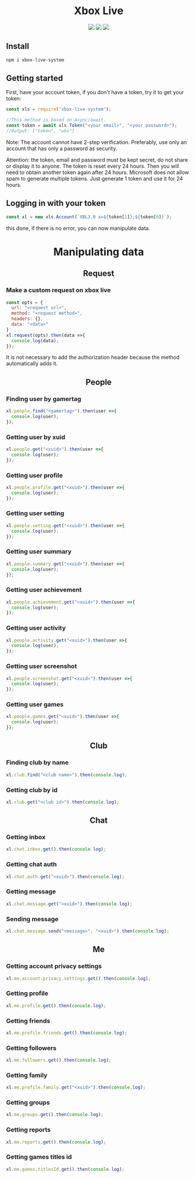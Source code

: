 <h1 align="center">Xbox Live</h1>
<p align="center">
    <img src="https://img.shields.io/npm/dm/xbox-live-system.svg">
    <img src="https://badge.fury.io/js/xbox-live-system.svg">
    <img src="https://snyk.io/test/github/AtomScript/xbox-live-system/badge.svg">
</p>

## Install
```bash
npm i xbox-live-system
```

## Getting started
First, have your account token, if you don't have a token, try it to get your token:
```javascript
const xls = require("xbox-live-system");

//This method is based on Async/await.
const token = await xls.Token("<your email>", "<your password>");
//Output: ["token", "uhs"]
```
Note: The account cannot have 2-step verification. Preferably, use only an account that has only a password as security.

Attention: the token, email and password must be kept secret, do not share or display it to anyone.
The token is reset every 24 hours. Then you will need to obtain another token again after 24 hours.
Microsoft does not allow spam to generate multiple tokens. Just generate 1 token and use it for 24 hours.


## Logging in with your token
```javascript
const xl = new xls.Account(`XBL3.0 x=${token[1]};${token[0]}`);
```
this done, if there is no error, you can now manipulate data.


<h1 align="center">Manipulating data</h1>
<h2 align="center"> Request </h2>

### Make a custom request on xbox live
```javascript
const opts = {
  url: "<request url>",
  method: "<request method>",
  headers: {},
  data: "<data>"
}
xl.request(opts).then(data =>{
  console.log(data);
});
```
It is not necessary to add the authorization header because the method automatically adds it.


<h2 align="center"> People </h2>

### Finding user by gamertag
```javascript
xl.people.find("<gamertag>").then(user =>{
  console.log(user);
});
```

### Getting user by xuid
```javascript
xl.people.get("<xuid>").then(user =>{
  console.log(user);
});
```

### Getting user profile
```javascript
xl.people.profile.get("<xuid>").then(user =>{
  console.log(user);
});
```

### Getting user setting
```javascript
xl.people.setting.get("<xuid>").then(user =>{
  console.log(user);
});
```

### Getting user summary
```javascript
xl.people.summary.get("<xuid>").then(user =>{
  console.log(user);
});
```

### Getting user achievement
```javascript
xl.people.achievement.get("<xuid>").then(user =>{
  console.log(user);
});
```

### Getting user activity
```javascript
xl.people.activity.get("<xuid>").then(user =>{
  console.log(user);
});
```

### Getting user screenshot
```javascript
xl.people.screenshot.get("<xuid>").then(user =>{
  console.log(user);
});
```

### Getting user games
```javascript
xl.people.games.get("<xuid>").then(user =>{
  console.log(user);
});
```


<h2 align="center"> Club </h2>

### Finding club by name
```javascript
xl.club.find("<club name>").then(console.log);
```

### Getting club by id
```javascript
xl.club.get("<club id>").then(console.log);
```

<h2 align="center"> Chat </h2>

### Getting inbox
```javascript
xl.chat.inbox.get().then(console.log);
```

### Getting chat auth
```javascript
xl.chat.auth.get("<xuid>").then(console.log);
```

### Getting message
```javascript
xl.chat.message.get("<xuid>").then(console.log);
```

### Sending message
```javascript
xl.chat.message.send("<message>", "<xuid>").then(console.log);
```


<h2 align="center"> Me </h2>

### Getting account privacy settings
```javascript
xl.me.account.privacy.settings.get().then(console.log);
```

### Getting profile
```javascript
xl.me.profile.get().then(console.log);
```

### Getting friends
```javascript
xl.me.profile.friends.get().then(console.log);
```

### Getting followers
```javascript
xl.me.followers.get().then(console.log);
```

### Getting family
```javascript
xl.me.profile.family.get("<xuid>").then(console.log);
```

### Getting groups
```javascript
xl.me.groups.get().then(console.log);
```

### Getting reports
```javascript
xl.me.reports.get().then(console.log);
```

### Getting games titles id
```javascript
xl.me.games.titlesId.get().then(console.log);
```
